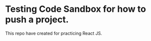 # Testing Code Sandbox for how to push a project.



This repo have created for practicing React JS.
